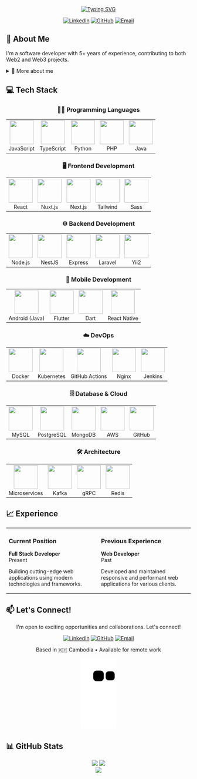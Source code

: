 <div align="center">
  <!-- Elegant Typing Animation -->
  <a href="https://git.io/typing-svg">
    <img src="https://readme-typing-svg.herokuapp.com?font=Roboto&weight=500&size=30&duration=3000&pause=1000&color=0366D6&center=true&vCenter=true&width=435&lines=Full+Stack+Developer;Web2+%26+Web3+Enthusiast;5%2B+Years+of+Experience;Based+in+Cambodia+%F0%9F%87%B0%F0%9F%87%AD" alt="Typing SVG" />
  </a>

  <!-- Simple, Clean Social Links -->
  <p>
    <a href="https://linkedin.com/in/your-profile"><img src="https://img.shields.io/badge/LinkedIn-0077B5?style=for-the-badge&logo=linkedin&logoColor=white" alt="LinkedIn" /></a>
    <a href="https://github.com/your-username"><img src="https://img.shields.io/badge/GitHub-100000?style=for-the-badge&logo=github&logoColor=white" alt="GitHub" /></a>
    <a href="mailto:your-email@example.com"><img src="https://img.shields.io/badge/Email-D14836?style=for-the-badge&logo=gmail&logoColor=white" alt="Email" /></a>
  </p>
</div>

## 🚀 About Me

I'm a software developer with 5+ years of experience, contributing to both Web2 and Web3 projects. 

<details>
<summary>🏀 More about me</summary>
<br>
- ✨ Passionate about expanding my Web3 development skills
- 🌱 Continuously learning advanced TypeScript patterns and blockchain development
- 💬 Feel free to ask me about full-stack development, React, or basketball!
- ⚡ Fun fact: I love spending my free time on the basketball court
</details>

## 💻 Tech Stack

<div align="center">

### 🧑‍💻 Programming Languages

<table>
  <tr>
    <td align="center"><img src="https://techstack-generator.vercel.app/js-icon.svg" width="65" height="65"/><br>JavaScript</td>
    <td align="center"><img src="https://techstack-generator.vercel.app/ts-icon.svg" width="65" height="65"/><br>TypeScript</td>
    <td align="center"><img src="https://techstack-generator.vercel.app/python-icon.svg" width="65" height="65"/><br>Python</td>
    <td align="center"><img src="https://cdn.jsdelivr.net/gh/devicons/devicon/icons/php/php-original.svg" width="65" height="65"/><br>PHP</td>
    <td align="center"><img src="https://techstack-generator.vercel.app/java-icon.svg" width="65" height="65"/><br>Java</td>
  </tr>
</table>

### 🖥️ Frontend Development

<table>
  <tr>
    <td align="center"><img src="https://cdn.jsdelivr.net/gh/devicons/devicon/icons/react/react-original.svg" width="65" height="65"/><br>React</td>
    <td align="center"><img src="https://cdn.jsdelivr.net/gh/devicons/devicon/icons/nuxtjs/nuxtjs-original.svg" width="65" height="65"/><br>Nuxt.js</td>
    <td align="center"><img src="https://cdn.jsdelivr.net/gh/devicons/devicon/icons/nextjs/nextjs-original.svg" width="65" height="65"/><br>Next.js</td>
    <td align="center"><img src="https://cdn.jsdelivr.net/gh/devicons/devicon/icons/tailwindcss/tailwindcss-original.svg" width="65" height="65"/><br>Tailwind</td>
    <td align="center"><img src="https://cdn.jsdelivr.net/gh/devicons/devicon/icons/sass/sass-original.svg" width="65" height="65"/><br>Sass</td>
  </tr>
</table>

### ⚙️ Backend Development

<table>
  <tr>
    <td align="center"><img src="https://cdn.jsdelivr.net/gh/devicons/devicon/icons/nodejs/nodejs-original.svg" width="65" height="65"/><br>Node.js</td>
    <td align="center"><img src="https://cdn.jsdelivr.net/gh/devicons/devicon/icons/nestjs/nestjs-original.svg" width="65" height="65"/><br>NestJS</td>
    <td align="center"><img src="https://cdn.jsdelivr.net/gh/devicons/devicon/icons/express/express-original.svg" width="65" height="65"/><br>Express</td>
    <td align="center"><img src="https://cdn.jsdelivr.net/gh/devicons/devicon/icons/laravel/laravel-original.svg" width="65" height="65"/><br>Laravel</td>
    <td align="center"><img src="https://cdn.jsdelivr.net/gh/devicons/devicon/icons/yii/yii-original.svg" width="65" height="65"/><br>Yii2</td>
  </tr>
</table>

### 📱 Mobile Development

<table>
  <tr>
    <td align="center"><img src="https://cdn.jsdelivr.net/gh/devicons/devicon/icons/android/android-original.svg" width="65" height="65"/><br>Android (Java)</td>
    <td align="center"><img src="https://cdn.jsdelivr.net/gh/devicons/devicon/icons/flutter/flutter-original.svg" width="65" height="65"/><br>Flutter</td>
    <td align="center"><img src="https://cdn.jsdelivr.net/gh/devicons/devicon/icons/dart/dart-original.svg" width="65" height="65"/><br>Dart</td>
    <td align="center"><img src="https://cdn.jsdelivr.net/gh/devicons/devicon/icons/react/react-original.svg" width="65" height="65"/><br>React Native</td>
  </tr>
</table>

### ☁️ DevOps

<table>
  <tr>
    <td align="center"><img src="https://cdn.jsdelivr.net/gh/devicons/devicon/icons/docker/docker-original.svg" width="65" height="65"/><br>Docker</td>
    <td align="center"><img src="https://cdn.jsdelivr.net/gh/devicons/devicon/icons/kubernetes/kubernetes-plain.svg" width="65" height="65"/><br>Kubernetes</td>
    <td align="center"><img src="https://cdn.jsdelivr.net/gh/devicons/devicon/icons/github/github-original.svg" width="65" height="65"/><br>GitHub Actions</td>
    <td align="center"><img src="https://cdn.jsdelivr.net/gh/devicons/devicon/icons/nginx/nginx-original.svg" width="65" height="65"/><br>Nginx</td>
    <td align="center"><img src="https://cdn.jsdelivr.net/gh/devicons/devicon/icons/jenkins/jenkins-original.svg" width="65" height="65"/><br>Jenkins</td>
  </tr>
</table>

### 🗄️ Database & Cloud

<table>
  <tr>
    <td align="center"><img src="https://cdn.jsdelivr.net/gh/devicons/devicon/icons/mysql/mysql-original.svg" width="65" height="65"/><br>MySQL</td>
    <td align="center"><img src="https://cdn.jsdelivr.net/gh/devicons/devicon/icons/postgresql/postgresql-original.svg" width="65" height="65"/><br>PostgreSQL</td>
    <td align="center"><img src="https://cdn.jsdelivr.net/gh/devicons/devicon/icons/mongodb/mongodb-original.svg" width="65" height="65"/><br>MongoDB</td>
    <td align="center"><img src="https://techstack-generator.vercel.app/aws-icon.svg" width="65" height="65"/><br>AWS</td>
    <td align="center"><img src="https://techstack-generator.vercel.app/github-icon.svg" width="65" height="65"/><br>GitHub</td>
  </tr>
</table>

### 🛠️ Architecture

<table>
  <tr>
    <td align="center"><img src="https://cdn.jsdelivr.net/gh/devicons/devicon/icons/docker/docker-original.svg" width="65" height="65"/><br>Microservices</td>
    <td align="center"><img src="https://upload.wikimedia.org/wikipedia/commons/e/e7/Kafka_logo.svg" width="65" height="65"/><br>Kafka</td>
    <td align="center"><img src="https://upload.wikimedia.org/wikipedia/commons/a/a6/gRPC_logo.svg" width="65" height="65"/><br>gRPC</td>
    <td align="center"><img src="https://upload.wikimedia.org/wikipedia/commons/6/63/Redis_Logo.svg" width="65" height="65"/><br>Redis</td>
  </tr>
</table>

</div>

## 📈 Experience

<div align="center">
  <table>
    <tr>
      <td width="50%">
        <h3>Current Position</h3>
        <p><strong>Full Stack Developer</strong><br>Present</p>
        <p>Building cutting-edge web applications using modern technologies and frameworks.</p>
      </td>
      <td width="50%">
        <h3>Previous Experience</h3>
        <p><strong>Web Developer</strong><br>Past</p>
        <p>Developed and maintained responsive and performant web applications for various clients.</p>
      </td>
    </tr>
  </table>
</div>

## 📫 Let's Connect!

<div align="center">
  <p>I'm open to exciting opportunities and collaborations. Let's connect!</p>
  <a href="https://linkedin.com/in/your-profile"><img src="https://img.shields.io/badge/LinkedIn-0077B5?style=for-the-badge&logo=linkedin&logoColor=white" alt="LinkedIn" /></a>
  <a href="https://github.com/your-username"><img src="https://img.shields.io/badge/GitHub-100000?style=for-the-badge&logo=github&logoColor=white" alt="GitHub" /></a>
  <a href="mailto:your-email@example.com"><img src="https://img.shields.io/badge/Email-D14836?style=for-the-badge&logo=gmail&logoColor=white" alt="Email" /></a>
  <p>Based in 🇰🇭 Cambodia • Available for remote work</p>

  <!-- Simple, Elegant Animation -->
  <img src="https://raw.githubusercontent.com/rafaballerini/rafaballerini/output/github-contribution-grid-snake.svg" alt="Snake animation" />
</div>

## 📊 GitHub Stats

<div align="center">
  <img height="180em" src="https://github-readme-stats.vercel.app/api?username=chhimsokrith0&show_icons=true&theme=tokyonight&hide_border=true&count_private=true&include_all_commits=true" />
  <img height="180em" src="https://github-readme-stats.vercel.app/api/top-langs/?username=chhimsokrith0&layout=compact&theme=tokyonight&hide_border=true&langs_count=8" />
</div>

<div align="center">
  <img src="https://github-readme-streak-stats.herokuapp.com?user=chhimsokrith0&theme=tokyonight&hide_border=true" />
</div>
